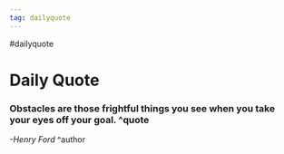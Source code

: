 ```yaml
---
tag: dailyquote
---
```


#dailyquote

# Daily Quote

### Obstacles are those frightful things you see when you take your eyes off your goal. ^quote
*-Henry Ford* ^author
